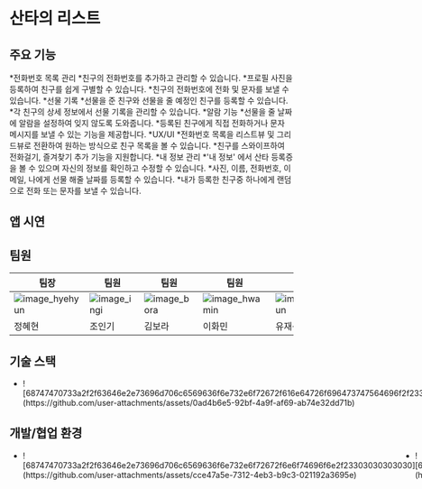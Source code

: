 # 산타의 리스트

## 주요 기능
*전화번호 목록 관리
    *친구의 전화번호를 추가하고 관리할 수 있습니다.
    *프로필 사진을 등록하여 친구를 쉽게 구별할 수 있습니다.
    *친구의 전화번호에 전화 및 문자를 보낼 수 있습니다.
*선물 기록
    *선물을 준 친구와 선물을 줄 예정인 친구를 등록할 수 있습니다.
    *각 친구의 상세 정보에서 선물 기록을 관리할 수 있습니다.
*알람 기능
    *선물을 줄 날짜에 알람을 설정하여 잊지 않도록 도와줍니다.
    *등록된 친구에게 직접 전화하거나 문자 메시지를 보낼 수 있는 기능을 제공합니다.
*UX/UI
    *전화번호 목록을 리스트뷰 및 그리드뷰로 전환하여 원하는 방식으로 친구 목록을 볼 수 있습니다.
    *친구를 스와이프하여 전화걸기, 즐겨찾기 추가 기능을 지원합니다.
*내 정보 관리
    *'내 정보' 에서 산타 등록증을 볼 수 있으며 자신의 정보를 확인하고 수정할 수 있습니다.
    *사진, 이름, 전화번호, 이메일, 나에게 선물 해줄 날짜를 등록할 수 있습니다.
    *내가 등록한 친구중 하나에게 랜덤으로 전화 또는 문자를 보낼 수 있습니다.
## 앱 시연
 
## 팀원
| 팀장 | 팀원 | 팀원 | 팀원 | 팀원 |
| --- | --- | --- | --- | --- |
| ![image_hyehyun](https://github.com/user-attachments/assets/94143fc9-4693-4987-8079-a16f5898c7fc) | ![image_ingi](https://github.com/user-attachments/assets/af073fbb-15bb-447d-a43b-7557e8adc496) | ![image_bora](https://github.com/user-attachments/assets/45d8a18a-af76-4562-9468-add2048b46cb) | ![image_hwamin](https://github.com/user-attachments/assets/26a7f86e-991a-47de-8f49-a686e86aa503) | ![image_jaesun](https://github.com/user-attachments/assets/77cbcc22-d0de-48d2-a253-58c443092c0b) |
| 정혜현 | 조인기 | 김보라 | 이화민 | 유재선 |

<style>
  .custom_icon_ul {display: flex;}
  .custom_icon_ul li * {width: 150px;}
</style>
## 기술 스택
<ul class="custom_icon_ul">
  <li>![68747470733a2f2f63646e2e73696d706c6569636f6e732e6f72672f616e64726f696473747564696f2f23334444433834](https://github.com/user-attachments/assets/0ad4b6e5-92bf-4a9f-af69-ab74e32dd71b)</li>
  <li>![68747470733a2f2f63646e2e73696d706c6569636f6e732e6f72672f677261646c652f23303233303341](https://github.com/user-attachments/assets/b13f099a-a0d6-46bc-a538-f258ee579928)</li>
  <li>![68747470733a2f2f63646e2e73696d706c6569636f6e732e6f72672f6b6f746c696e2f23374635324646](https://github.com/user-attachments/assets/aa5e1ee0-5360-44a1-a0ec-8b3e780e0861)</li>
  <li>![68747470733a2f2f63646e2e73696d706c6569636f6e732e6f72672f6769742f23463035303332](https://github.com/user-attachments/assets/74c0572d-747e-4d77-838e-4f5dd264fbb6)</li>
</ul>

## 개발/협업 환경
<ul class="custom_icon_ul">
  <li>![68747470733a2f2f63646e2e73696d706c6569636f6e732e6f72672f6e6f74696f6e2f23303030303030](https://github.com/user-attachments/assets/cce47a5e-7312-4eb3-b9c3-021192a3695e)</li>
  <li>![68747470733a2f2f63646e2e73696d706c6569636f6e732e6f72672f6769746875622f23313831373137](https://github.com/user-attachments/assets/3f483b13-d0bf-4b53-95c3-49dcdab2530d)</li>
  <li>![68747470733a2f2f63646e2e73696d706c6569636f6e732e6f72672f736c61636b2f23344131353442](https://github.com/user-attachments/assets/f065807e-5829-4655-9e3f-61d66eb69173)</li>
  <li>![7564187_figma_logo_brand_icon](https://github.com/user-attachments/assets/9f158a9b-a85c-4c48-9c2f-a6e84df0cf8f)</li>
</ul>
 


